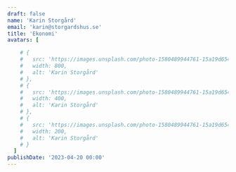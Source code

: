 ```yaml
---
draft: false
name: 'Karin Storgård'
email: 'karin@storgardshus.se'
title: 'Ekonomi'
avatars: [

    # {
    #   src: 'https://images.unsplash.com/photo-1580489944761-15a19d654956?&fit=crop&w=800',
    #   width: 800,
    #   alt: 'Karin Storgård'
    # },
    # {
    #   src: 'https://images.unsplash.com/photo-1580489944761-15a19d654956?&fit=crop&w=400',
    #   width: 400,
    #   alt: 'Karin Storgård'
    # },
    # {
    #   src: 'https://images.unsplash.com/photo-1580489944761-15a19d654956?&fit=crop&w=200',
    #   width: 200,
    #   alt: 'Karin Storgård'
    # }
  ]
publishDate: '2023-04-20 00:00'
---
```

